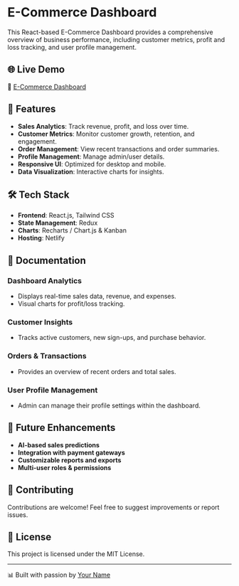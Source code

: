 # E-Commerce Dashboard

This React-based E-Commerce Dashboard provides a comprehensive overview of business performance, including customer metrics, profit and loss tracking, and user profile management.

## 🌐 Live Demo
🔗 [E-Commerce Dashboard](https://react-dashb.netlify.app/)

## 🚀 Features
- **Sales Analytics**: Track revenue, profit, and loss over time.
- **Customer Metrics**: Monitor customer growth, retention, and engagement.
- **Order Management**: View recent transactions and order summaries.
- **Profile Management**: Manage admin/user details.
- **Responsive UI**: Optimized for desktop and mobile.
- **Data Visualization**: Interactive charts for insights.

## 🛠️ Tech Stack
- **Frontend**: React.js, Tailwind CSS
- **State Management**: Redux
- **Charts**: Recharts / Chart.js & Kanban
- **Hosting**: Netlify

## 📖 Documentation
### Dashboard Analytics
- Displays real-time sales data, revenue, and expenses.
- Visual charts for profit/loss tracking.

### Customer Insights
- Tracks active customers, new sign-ups, and purchase behavior.

### Orders & Transactions
- Provides an overview of recent orders and total sales.

### User Profile Management
- Admin can manage their profile settings within the dashboard.

## 📌 Future Enhancements
- **AI-based sales predictions**
- **Integration with payment gateways**
- **Customizable reports and exports**
- **Multi-user roles & permissions**

## 🤝 Contributing
Contributions are welcome! Feel free to suggest improvements or report issues.

## 📜 License
This project is licensed under the MIT License.

---
📊 Built with passion by [Your Name](https://github.com/tadeniji06)

